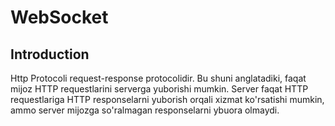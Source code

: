 # WebSocket

## Introduction

Http Protocoli request-response protocolidir. Bu shuni anglatadiki, faqat mijoz HTTP requestlarini serverga yuborishi
mumkin. Server faqat HTTP requestlariga HTTP responselarni yuborish orqali xizmat ko'rsatishi mumkin, ammo server 
mijozga so'ralmagan responselarni ybuora olmaydi.
